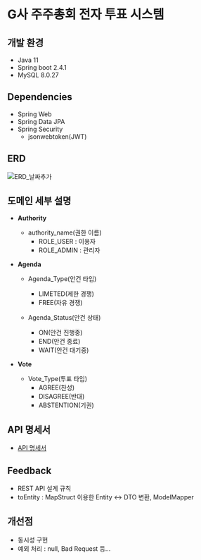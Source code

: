 # G사 주주총회 전자 투표 시스템


## 개발 환경
- Java 11
- Spring boot 2.4.1
- MySQL 8.0.27

## Dependencies
- Spring Web
- Spring Data JPA
- Spring Security
    - jsonwebtoken(JWT)

## ERD 
![ERD_날짜추가](/uploads/ab6214c30b7a3a1dd1a4af520bceff42/ERD_날짜추가.png)

## 도메인 세부 설명
- **Authority**
    - authority_name(권한 이름)
        - ROLE_USER : 이용자
        - ROLE_ADMIN : 관리자

- **Agenda**
    - Agenda_Type(안건 타입)
        - LIMETED(제한 경쟁)
        - FREE(자유 경쟁)

    - Agenda_Status(안건 상태)
        - ON(안건 진행중)
        - END(안건 종료)
        - WAIT(안건 대기중)
    
- **Vote**
    - Vote_Type(투표 타입)
        - AGREE(찬성)
        - DISAGREE(반대)
        - ABSTENTION(기권)

        

## API 명세서
- [API 명세서](https://documenter.getpostman.com/view/25239459/2s8ZDSd5Zz)

## Feedback
- REST API 설계 규칙
- toEntity : MapStruct 이용한 Entity <-> DTO 변환, ModelMapper

## 개선점
- 동시성 구현
- 예외 처리 : null, Bad Request 등...
